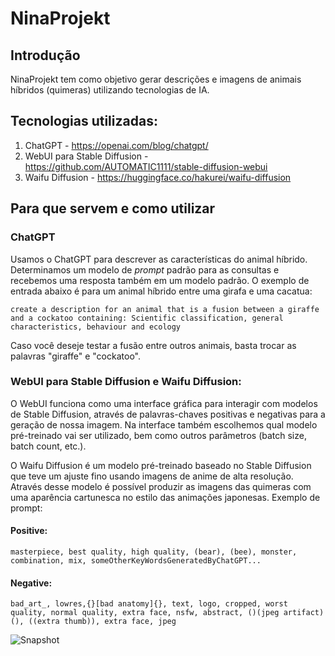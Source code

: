 # NinaProjekt

## Introdução
NinaProjekt tem como objetivo gerar descrições e imagens de animais híbridos (quimeras) utilizando tecnologias de IA.

## Tecnologias utilizadas:
1. ChatGPT - https://openai.com/blog/chatgpt/
2. WebUI para Stable Diffusion - https://github.com/AUTOMATIC1111/stable-diffusion-webui
3. Waifu Diffusion - https://huggingface.co/hakurei/waifu-diffusion

## Para que servem e como utilizar

### ChatGPT 
Usamos o ChatGPT para descrever as características do animal híbrido. Determinamos um modelo de _prompt_ padrão para as consultas e recebemos uma resposta também em um modelo padrão. O exemplo de entrada abaixo é para um animal híbrido entre uma girafa e uma cacatua:

```
create a description for an animal that is a fusion between a giraffe and a cockatoo containing: Scientific classification, general characteristics, behaviour and ecology
```

Caso você deseje testar a fusão entre outros animais, basta trocar as palavras "giraffe" e "cockatoo".

### WebUI para Stable Diffusion e Waifu Diffusion:
O WebUI funciona como uma interface gráfica para interagir com modelos de Stable Diffusion, através de palavras-chaves positivas e negativas para a geração de nossa imagem. Na interface também escolhemos qual modelo pré-treinado vai ser utilizado, bem como outros parâmetros (batch size, batch count, etc.).

O Waifu Diffusion é um modelo pré-treinado baseado no Stable Diffusion que teve um ajuste fino usando imagens de anime de alta resolução. Através desse modelo é possível produzir as imagens das quimeras com uma aparência cartunesca no estilo das animações japonesas. Exemplo de prompt:

#### Positive:
```
masterpiece, best quality, high quality, (bear), (bee), monster, combination, mix, someOtherKeyWordsGeneratedByChatGPT...
```

#### Negative:
```
bad_art_, lowres,{}[bad anatomy]{}, text, logo, cropped, worst quality, normal quality, extra face, nsfw, abstract, ()(jpeg artifact)(), ((extra thumb)), extra face, jpeg
```

![Snapshot](https://user-images.githubusercontent.com/51169281/215345674-05315654-966d-4756-8290-a2d120c4df4d.png)
